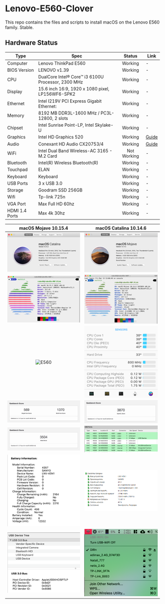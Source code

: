 # Lenovo-E560-Clover

This repo contains the files and scripts to install macOS on the Lenovo E560 family. Stable.

## Hardware Status

Type | Spec | Status | Link
---------|---------|:----------:|----------
Computer		| Lenovo ThinkPad E560   | Working | -
BIOS Version	| LENOVO v1.39 | Working | -
CPU				| DualCore Intel® Core™ i3 6100U Processor, 2300 MHz | Working | -
Display		    | 15.6 inch 16:9, 1920 x 1080 pixel, LP156WF6-SPK2 | Working | -
Ethernet		| Intel I219V PCI Express Gigabit Ethernet: | Working | -
Memory		    | 8192 MB DDR3L-1600 MHz / PC3L-12800, 2 slots | Working | -
Chipset			| Intel Sunrise Point-LP, Intel Skylake-U | Working | -
Graphics		| Intel HD Graphics 520 | Working | [Guide](https://www.tonymacx86.com/threads/guide-intel-framebuffer-patching-using-whatevergreen.256490/)
Audio			| Conexant HD Audio CX20753/4 | Working | [Guide](https://github.com/acidanthera/AppleALC/wiki/Installation-and-usage)
WiFi			| Intel Dual Band Wireless-AC 3165 - M.2 Card | Not Working | -
Bluetooth		| Intel(R) Wireless Bluetooth(R) | Working | -
Touchpad		| ELAN | Working | -
Keyboard		| Keyboard |Working | -
USB Ports		| 3 x USB 3.0 | Working | -
Storage		    | Goodram SSD 256GB | Working | -
Wifi		    | Tp-link 725n | Working | -
VGA Port		| Max Full HD 60hz | Working | -
HDMI 1.4 Ports	| Max 4k 30hz | Working | -

macOS Mojave 10.15.4            |  macOS Catalina 10.14.6
:-------------------------:|:-------------------------:
![E560](screenshot/1.png)  |  ![E560](screenshot/2.png)
![E560](screenshot/3.png)  |  ![E560](screenshot/4.png)
![E560](screenshot/5.gif)  |  ![E560](screenshot/6.png)
![E560](screenshot/7.png)  |  ![E560](screenshot/8.png)
![E560](screenshot/9.png)  |  ![E560](screenshot/10.png)
![E560](screenshot/11.png)  |  ![E560](screenshot/12.png)
![E560](screenshot/13.png)  |  ![E560](screenshot/14.png)

